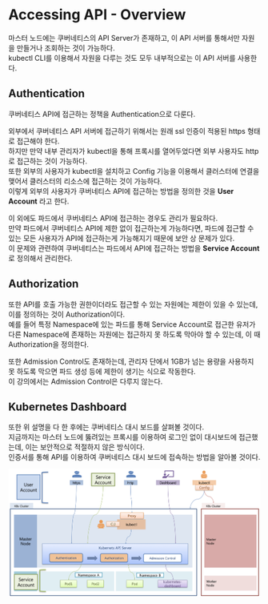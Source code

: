 # Accessing API - Overview

마스터 노드에는 쿠버네티스의 API Server가 존재하고, 이 API 서버를 통해서만 자원을 만들거나 조회하는 것이 가능하다.  
kubectl CLI를 이용해서 자원을 다루는 것도 모두 내부적으로는 이 API 서버를 사용한다.

## Authentication

쿠버네티스 API에 접근하는 정책을 Authentication으로 다룬다.

외부에서 쿠버네티스 API 서버에 접근하기 위해서는 원래 ssl 인증이 적용된 https 형태로 접근해야 한다.  
하지만 만약 내부 관리자가 kubectl을 통해 프록시를 열어두었다면 외부 사용자도 http로 접근하는 것이 가능하다.  
또한 외부의 사용자가 kubectl을 설치하고 Config 기능을 이용해서 클러스터에 연결을 맺어서 클러스터의 리소스에 접근하는 것이 가능하다.  
이렇게 외부의 사용자가 쿠버네티스 API에 접근하는 방법을 정의한 것을 **User Account** 라고 한다.

이 외에도 파드에서 쿠버네티스 API에 접근하는 경우도 관리가 필요하다.   
만약 파드에서 쿠버네티스 API에 제한 없이 접근하는게 가능하다면, 파드에 접근할 수 있는 모든 사용자가 API에 접근하는게 가능해지기 때문에 보안 상 문제가 있다.  
이 문제와 관련하여 쿠버네티스는 파드에서 API에 접근하는 방법을 **Service Account**로 정의해서 관리한다.

## Authorization

또한 API를 호출 가능한 권한이더라도 접근할 수 있는 자원에는 제한이 있을 수 있는데, 이를 정의하는 것이 Authorization이다.  
예를 들어 특정 Namespace에 있는 파드를 통해 Service Account로 접근한 유저가 다른 Namespace에 존재하는 자원에는 접근하지 못 하도록 막아야 할 수 있는데, 이 때 Authorization을 정의한다.

또한 Admission Control도 존재하는데, 관리자 단에서 1GB가 넘는 용량을 사용하지 못 하도록 막으면 파드 생성 등에 제한이 생기는 식으로 작동한다.  
이 강의에서는 Admission Control은 다루지 않는다.

## Kubernetes Dashboard

또한 위 설명을 다 한 후에는 쿠버네티스 대시 보드를 살펴볼 것이다.  
지금까지는 마스터 노드에 뚫려있는 프록시를 이용하여 로그인 없이 대시보드에 접근했는데, 이는 보안적으로 적절하지 않은 방식이다.  
인증서를 통해 API를 이용하여 쿠버네티스 대시 보드에 접속하는 방법을 알아볼 것이다.

<img src="./images/5_api1.png" />
